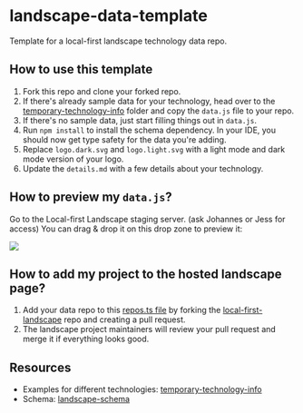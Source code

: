 # landscape-data-template

Template for a local-first landscape technology data repo.

## How to use this template

1. Fork this repo and clone your forked repo.
2. If there's already sample data for your technology, head over to the [temporary-technology-info](https://github.com/localfirstfm/local-first-landscape/tree/main/temporary-technology-info) folder and copy the `data.js` file to your repo.
3. If there's no sample data, just start filling things out in `data.js`.
4. Run `npm install` to install the schema dependency. In your IDE, you should now get type safety for the data you're adding.
5. Replace `logo.dark.svg` and `logo.light.svg` with a light mode and dark mode version of your logo.
6. Update the `details.md` with a few details about your technology.

## How to preview my `data.js`?

Go to the Local-first Landscape staging server. (ask Johannes or Jess for access)
You can drag & drop it on this drop zone to preview it:

![](https://share.cleanshot.com/bw8Q94Zh+)

## How to add my project to the hosted landscape page?

1. Add your data repo to this [repos.ts file](https://github.com/localfirstfm/local-first-landscape/edit/main/landscape-fetch-content/src/repos.ts) by forking the [local-first-landscape](https://github.com/localfirstfm/local-first-landscape) repo and creating a pull request.
2. The landscape project maintainers will review your pull request and merge it if everything looks good.

## Resources

- Examples for different technologies: [temporary-technology-info](https://github.com/localfirstfm/local-first-landscape/tree/main/temporary-technology-info)
- Schema: [landscape-schema](https://github.com/localfirstfm/local-first-landscape/blob/main/landscape-schema/src/schema.ts)
